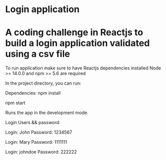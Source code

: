 # Login application
# A coding challenge in Reactjs to build a login application validated using a csv file


To run application make sure to have Reactjs dependencies installed
Node >= 14.0.0 and npm >= 5.6 are required

In the project directory, you can run:

Dependencies: npm install

npm start

Runs the app in the development mode.


Login Users && password:

Login: John 
Password: 1234567

Login: Mary 
Password: 1111111

Login: johndoe 
Password: 222222

